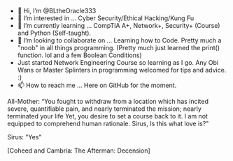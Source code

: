 - 👋 Hi, I’m @BLtheOracle333
- 👀 I’m interested in ... Cyber Security/Ethical Hacking/Kung Fu
- 🌱 I’m currently learning ... CompTIA A+, Network+, Security+ (Course) and Python (Self-taught). 
- 💞️ I’m looking to collaborate on ... Learning how to Code.  Pretty much a "noob" in all things programming. (Pretty much just learned the print() function. lol and a few Boolean Conditions) 
-  Just started Network Engineering Course so learning as I go.  Any Obi Wans or Master Splinters in programming welcomed for tips and advice. :)
- 📫 How to reach me ... Here on GitHub for the moment. 

 

All-Mother: “You fought to withdraw from a location which has incited severe, quantifiable pain, and nearly terminated the mission; nearly terminated your life
Yet, you desire to set a course back to it. 
I am not equipped to comprehend human rationale.
Sirus, Is this what love is?"

Sirus: "Yes"
  
 [Coheed and Cambria: The Afterman: Decension]

<!---
BLtheOracle333/BLtheOracle333 is a ✨ special ✨ repository because its `README.md` (this file) appears on your GitHub profile.
You can click the Preview link to take a look at your changes.
--->
